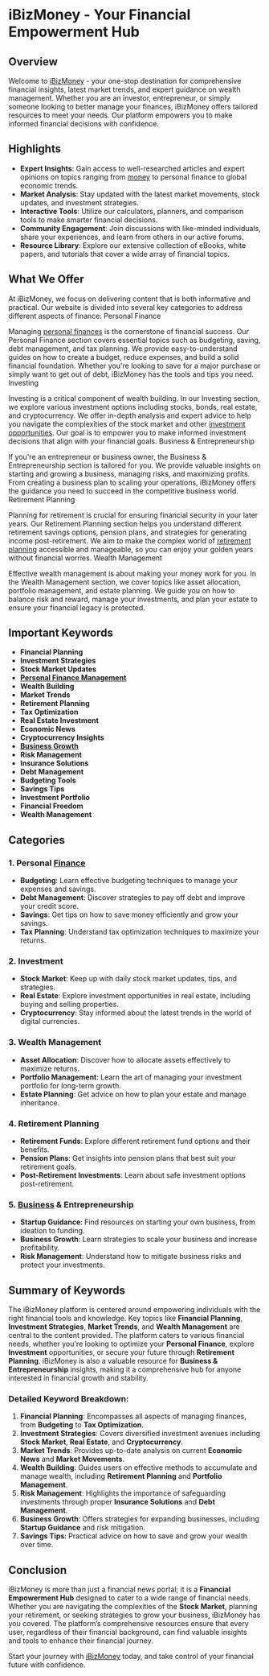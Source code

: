 # iBizMoney - Your Financial Empowerment Hub

## Overview

Welcome to [iBizMoney](https://ibizmoney.com/) - your one-stop destination for comprehensive financial insights, latest market trends, and expert guidance on wealth management. Whether you are an investor, entrepreneur, or simply someone looking to better manage your finances, iBizMoney offers tailored resources to meet your needs. Our platform empowers you to make informed financial decisions with confidence.

## Highlights

- **Expert Insights**: Gain access to well-researched articles and expert opinions on topics ranging from [money](https://ibizmoney.com/category/money/) to personal finance to global economic trends.
- **Market Analysis**: Stay updated with the latest market movements, stock updates, and investment strategies.
- **Interactive Tools**: Utilize our calculators, planners, and comparison tools to make smarter financial decisions.
- **Community Engagement**: Join discussions with like-minded individuals, share your experiences, and learn from others in our active forums.
- **Resource Library**: Explore our extensive collection of eBooks, white papers, and tutorials that cover a wide array of financial topics.

## What We Offer

At iBizMoney, we focus on delivering content that is both informative and practical. Our website is divided into several key categories to address different aspects of finance:
Personal Finance

Managing [personal finances](https://www.ibizmoney.com/) is the cornerstone of financial success. Our Personal Finance section covers essential topics such as budgeting, saving, debt management, and tax planning. We provide easy-to-understand guides on how to create a budget, reduce expenses, and build a solid financial foundation. Whether you're looking to save for a major purchase or simply want to get out of debt, iBizMoney has the tools and tips you need.
Investing

Investing is a critical component of wealth building. In our Investing section, we explore various investment options including stocks, bonds, real estate, and cryptocurrency. We offer in-depth analysis and expert advice to help you navigate the complexities of the stock market and other [investment opportunities](https://ibizmoney.com/). Our goal is to empower you to make informed investment decisions that align with your financial goals.
Business & Entrepreneurship

If you're an entrepreneur or business owner, the Business & Entrepreneurship section is tailored for you. We provide valuable insights on starting and growing a business, managing risks, and maximizing profits. From creating a business plan to scaling your operations, iBizMoney offers the guidance you need to succeed in the competitive business world.
Retirement Planning

Planning for retirement is crucial for ensuring financial security in your later years. Our Retirement Planning section helps you understand different retirement savings options, pension plans, and strategies for generating income post-retirement. We aim to make the complex world of [retirement planning](https://www.ibizmoney.com) accessible and manageable, so you can enjoy your golden years without financial worries.
Wealth Management

Effective wealth management is about making your money work for you. In the Wealth Management section, we cover topics like asset allocation, portfolio management, and estate planning. We guide you on how to balance risk and reward, manage your investments, and plan your estate to ensure your financial legacy is protected.

## Important Keywords

- **Financial Planning**
- **Investment Strategies**
- **Stock Market Updates**
- **[Personal Finance Management](https://ibizmoney.com/category/finance/)**
- **Wealth Building**
- **Market Trends**
- **Retirement Planning**
- **Tax Optimization**
- **Real Estate Investment**
- **Economic News**
- **Cryptocurrency Insights**
- **[Business Growth](https://www.ibizmoney.com)**
- **Risk Management**
- **Insurance Solutions**
- **Debt Management**
- **Budgeting Tools**
- **Savings Tips**
- **Investment Portfolio**
- **Financial Freedom**
- **Wealth Management**

## Categories

### 1. **Personal [Finance](https://ibizmoney.com/category/finance/)**
   - **Budgeting**: Learn effective budgeting techniques to manage your expenses and savings.
   - **Debt Management**: Discover strategies to pay off debt and improve your credit score.
   - **Savings**: Get tips on how to save money efficiently and grow your savings.
   - **Tax Planning**: Understand tax optimization techniques to maximize your returns.

### 2. **Investment**
   - **Stock Market**: Keep up with daily stock market updates, tips, and strategies.
   - **Real Estate**: Explore investment opportunities in real estate, including buying and selling properties.
   - **Cryptocurrency**: Stay informed about the latest trends in the world of digital currencies.

### 3. **Wealth Management**
   - **Asset Allocation**: Discover how to allocate assets effectively to maximize returns.
   - **Portfolio Management**: Learn the art of managing your investment portfolio for long-term growth.
   - **Estate Planning**: Get advice on how to plan your estate and manage inheritance.

### 4. **Retirement Planning**
   - **Retirement Funds**: Explore different retirement fund options and their benefits.
   - **Pension Plans**: Get insights into pension plans that best suit your retirement goals.
   - **Post-Retirement Investments**: Learn about safe investment options post-retirement.

### 5. **[Business](https://ibizmoney.com/category/business/) & Entrepreneurship**
   - **Startup Guidance**: Find resources on starting your own business, from ideation to funding.
   - **Business Growth**: Learn strategies to scale your business and increase profitability.
   - **Risk Management**: Understand how to mitigate business risks and protect your investments.
## Summary of Keywords

The iBizMoney platform is centered around empowering individuals with the right financial tools and knowledge. Key topics like **Financial Planning**, **Investment Strategies**, **Market Trends**, and **Wealth Management** are central to the content provided. The platform caters to various financial needs, whether you're looking to optimize your **Personal Finance**, explore **Investment** opportunities, or secure your future through **Retirement Planning**. iBizMoney is also a valuable resource for **Business & Entrepreneurship** insights, making it a comprehensive hub for anyone interested in financial growth and stability.

### Detailed Keyword Breakdown:

1. **Financial Planning**: Encompasses all aspects of managing finances, from **Budgeting** to **Tax Optimization**.
2. **Investment Strategies**: Covers diversified investment avenues including **Stock Market**, **Real Estate**, and **Cryptocurrency**.
3. **Market Trends**: Provides up-to-date analysis on current **Economic News** and **Market Movements**.
4. **Wealth Building**: Guides users on effective methods to accumulate and manage wealth, including **Retirement Planning** and **Portfolio Management**.
5. **Risk Management**: Highlights the importance of safeguarding investments through proper **Insurance Solutions** and **Debt Management**.
6. **Business Growth**: Offers strategies for expanding businesses, including **Startup Guidance** and risk mitigation.
7. **Savings Tips**: Practical advice on how to save and grow your wealth over time.

## Conclusion

iBizMoney is more than just a financial news portal; it is a **Financial Empowerment Hub** designed to cater to a wide range of financial needs. Whether you are navigating the complexities of the **Stock Market**, planning your retirement, or seeking strategies to grow your business, iBizMoney has you covered. The platform’s comprehensive resources ensure that every user, regardless of their financial background, can find valuable insights and tools to enhance their financial journey.

Start your journey with [iBizMoney](https://www.ibizmoney.com) today, and take control of your financial future with confidence.
